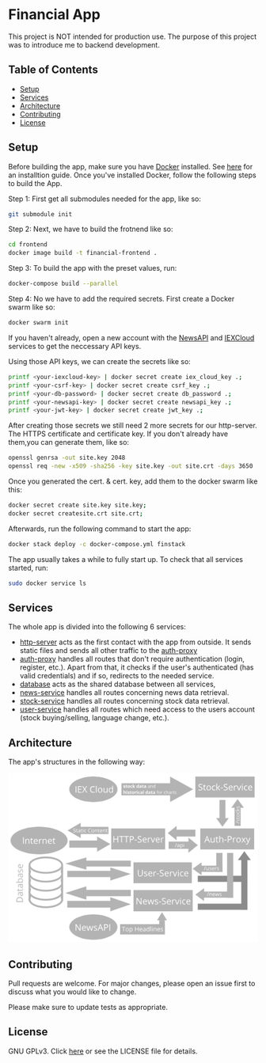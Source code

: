 # Financial App 
This project is NOT intended for production use. The purpose of this project was to introduce me to backend development. 

## Table of Contents

- [Setup](#setup)
- [Services](#services)
- [Architecture](#architecture)
- [Contributing](#contributing)
- [License](#license)

## Setup 
Before building the app, make sure you have [Docker](https://www.docker.com/) installed. See [here](https://docs.docker.com/get-docker/) for an installtion guide.
Once you've installed Docker, follow the following steps to build the App.

Step 1:
First get all submodules needed for the app, like so:
```sh
git submodule init
```

Step 2:
Next, we have to build the frotnend like so:
```sh
cd frontend
docker image build -t financial-frontend .
```

Step 3:
To build the app with the preset values, run:
```sh
docker-compose build --parallel
```

Step 4:
No we have to add the required secrets. First create a Docker swarm like so:
```sh
docker swarm init
```

If you haven't already, open a new account with the [NewsAPI](https://www.iexcloud.io/) and [IEXCloud](https://newsapi.org/) services to get the neccessary API keys.

Using those API keys, we can create the secrets like so:
```sh
printf <your-iexcloud-key> | docker secret create iex_cloud_key .;
printf <your-csrf-key> | docker secret create csrf_key .;
printf <your-db-password> | docker secret create db_password .;
printf <your-newsapi-key> | docker secret create newsapi_key .;
printf <your-jwt-key> | docker secret create jwt_key .;
```

After creating those secrets we still need 2 more secrets for our http-server. The HTTPS certificate and certificate key. If you don't already have them,you can generate them, like so:
```sh
openssl genrsa -out site.key 2048
openssl req -new -x509 -sha256 -key site.key -out site.crt -days 3650
```

Once you generated the cert. & cert. key, add them to the docker swarm like this:
```sh
docker secret create site.key site.key;
docker secret createsite.crt site.crt;
```

Afterwards, run the following command to start the app:
```sh
docker stack deploy -c docker-compose.yml finstack
```

The app usually takes a while to fully start up. To check that all services started, run:
```sh
sudo docker service ls
```

## Services
The whole app is divided into the following 6 services:
- [http-server](http-server/README.md) acts as the first contact with the app from outside. It sends static files and sends all other traffic to the [auth-proxy](auth-proxy/README.md)
- [auth-proxy](auth-proxy/README.md) handles all routes that don't require authentication (login, register, etc.). Apart from that, it checks if the user's authenticated (has valid credentials) and if so, redirects to the needed service.
- [database](database/README.md) acts as the shared database between all services,
- [news-service](news-service/README.md) handles all routes concerning news data retrieval.
- [stock-service](stock-service/README.md) handles all routes concerning stock data retrieval.
- [user-service](user-service/README.md) handles all routes which need access to the users account (stock buying/selling, language change, etc.).

## Architecture 
The app's structures in the following way: 

![](architecture.png)

## Contributing 
Pull requests are welcome. For major changes, please open an issue first to discuss what you would like to change.

Please make sure to update tests as appropriate.

## License
GNU GPLv3. Click [here](https://choosealicense.com/licenses/gpl-3.0/) or see the LICENSE file for details.